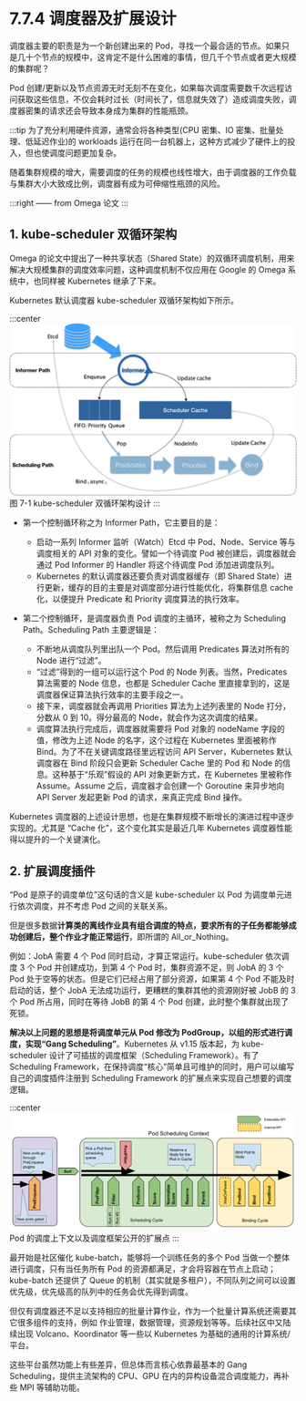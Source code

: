 # 7.7.4 调度器及扩展设计

调度器主要的职责是为一个新创建出来的 Pod，寻找一个最合适的节点。如果只是几十个节点的规模中，这肯定不是什么困难的事情，但几千个节点或者更大规模的集群呢？

Pod 创建/更新以及节点资源无时无刻不在变化，如果每次调度需要数千次远程访问获取这些信息，不仅会耗时过长（时间长了，信息就失效了）造成调度失败，调度器密集的请求还会导致本身成为集群的性能瓶颈。

:::tip <a/>
为了充分利用硬件资源，通常会将各种类型(CPU 密集、IO 密集、批量处理、低延迟作业)的 workloads 运行在同一台机器上，这种方式减少了硬件上的投入，但也使调度问题更加复杂。

随着集群规模的增大，需要调度的任务的规模也线性增大，由于调度器的工作负载与集群大小大致成比例，调度器有成为可伸缩性瓶颈的风险。

:::right
—— from Omega 论文
:::

## 1. kube-scheduler 双循环架构

Omega 的论文中提出了一种共享状态（Shared State）的双循环调度机制，用来解决大规模集群的调度效率问题，这种调度机制不仅应用在 Google 的 Omega 系统中，也同样被 Kubernetes 继承了下来。

Kubernetes 默认调度器 kube-scheduler 双循环架构如下所示。

:::center
  ![](../assets/kube-scheduler.png)<br/>
  图 7-1 kube-scheduler 双循环架构设计
:::

- 第一个控制循环称之为 Informer Path，它主要目的是：
	- 启动一系列 Informer 监听（Watch）Etcd 中 Pod、Node、Service 等与调度相关的 API 对象的变化。譬如一个待调度 Pod 被创建后，调度器就会通过 Pod Informer 的 Handler 将这个待调度 Pod 添加进调度队列。
	- Kubernetes 的默认调度器还要负责对调度器缓存（即 Shared State）进行更新，缓存的目的主要是对调度部分进行性能优化，将集群信息 cache 化，以便提升 Predicate 和 Priority 调度算法的执行效率。

- 第二个控制循环，是调度器负责 Pod 调度的主循环，被称之为 Scheduling Path。Scheduling Path 主要逻辑是：
	- 不断地从调度队列里出队一个 Pod。然后调用 Predicates 算法对所有的 Node 进行“过滤”。
	- “过滤”得到的一组可以运行这个 Pod 的 Node 列表。当然，Predicates 算法需要的 Node 信息，也都是 Scheduler Cache 里直接拿到的，这是调度器保证算法执行效率的主要手段之一。
	- 接下来，调度器就会再调用 Priorities 算法为上述列表里的 Node 打分，分数从 0 到 10。得分最高的 Node，就会作为这次调度的结果。
	- 调度算法执行完成后，调度器就需要将 Pod 对象的 nodeName 字段的值，修改为上述 Node 的名字，这个过程在 Kubernetes 里面被称作 Bind。为了不在关键调度路径里远程访问 API Server，Kubernetes 默认调度器在 Bind 阶段只会更新 Scheduler Cache 里的 Pod 和 Node 的信息。这种基于“乐观”假设的 API 对象更新方式，在 Kubernetes 里被称作 Assume。Assume 之后，调度器才会创建一个 Goroutine 来异步地向 API Server 发起更新 Pod 的请求，来真正完成 Bind 操作。

Kubernetes 调度器的上述设计思想，也是在集群规模不断增长的演进过程中逐步实现的。尤其是 “Cache 化”，这个变化其实是最近几年 Kubernetes 调度器性能得以提升的一个关键演化。

## 2. 扩展调度插件

“Pod 是原子的调度单位”这句话的含义是 kube-scheduler 以 Pod 为调度单元进行依次调度，并不考虑 Pod 之间的关联关系。

但是很多数据**计算类的离线作业具有组合调度的特点，要求所有的子任务都能够成功创建后，整个作业才能正常运行**，即所谓的 All_or_Nothing。

例如：JobA 需要 4 个 Pod 同时启动，才算正常运行。kube-scheduler 依次调度 3 个 Pod 并创建成功，到第 4 个 Pod 时，集群资源不足，则 JobA 的 3 个 Pod 处于空等的状态。但是它们已经占用了部分资源，如果第 4 个 Pod 不能及时启动的话，整个 JobA 无法成功运行，更糟糕的集群其他的资源刚好被 JobB 的 3 个 Pod 所占用，同时在等待 JobB 的第 4 个 Pod 创建，此时整个集群就出现了死锁。

**解决以上问题的思想是将调度单元从 Pod 修改为 PodGroup，以组的形式进行调度，实现“Gang Scheduling”**。Kubernetes 从 v1.15 版本起，为 kube-scheduler 设计了可插拔的调度框架（Scheduling Framework）。有了 Scheduling Framework，在保持调度“核心”简单且可维护的同时，用户可以编写自己的调度插件注册到 Scheduling Framework 的扩展点来实现自己想要的调度逻辑。

:::center
  ![](../assets/scheduling-framework-extensions.png)<br/>
   Pod 的调度上下文以及调度框架公开的扩展点
:::

最开始是社区催化 kube-batch，能够将一个训练任务的多个 Pod 当做一个整体进行调度，只有当任务所有 Pod 的资源都满足，才会将容器在节点上启动；kube-batch 还提供了 Queue 的机制（其实就是多租户），不同队列之间可以设置优先级，优先级高的队列中的任务会优先得到调度。

但仅有调度器还不足以支持相应的批量计算作业，作为一个批量计算系统还需要其它很多组件的支持，例如 作业管理，数据管理，资源规划等等。后续社区中又陆续出现 Volcano、Koordinator 等一些以 Kubernetes 为基础的通用的计算系统/平台。

这些平台虽然功能上有些差异，但总体而言核心依靠最基本的 Gang Scheduling，提供主流架构的 CPU、GPU 在内的异构设备混合调度能力，再补些 MPI 等辅助功能。